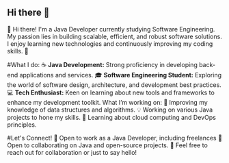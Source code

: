 ## Hi there 👋

👋 Hi there! I'm a Java Developer currently studying Software Engineering. My passion lies in building scalable, efficient, and robust software solutions. I enjoy learning new technologies and continuously improving my coding skills. 🚀

#What I do:
☕️ **Java Development:** Strong proficiency in developing back-end applications and services.
🎓 **Software Engineering Student:** Exploring the world of software design, architecture, and development best practices.
💻 **Tech Enthusiast:** Keen on learning about new tools and frameworks to enhance my development toolkit.
What I’m working on:
📘 Improving my knowledge of data structures and algorithms.
💡 Working on various Java projects to hone my skills.
🌱 Learning about cloud computing and DevOps principles.

#Let's Connect!
💼 Open to work as a Java Developer, including freelances
🔧 Open to collaborating on Java and open-source projects.
🤝 Feel free to reach out for collaboration or just to say hello!
